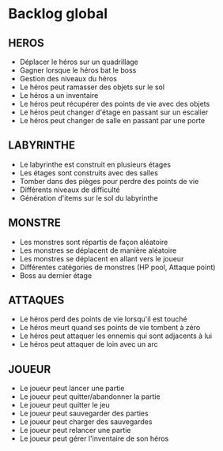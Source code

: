 <h1>Backlog global</h1>


  
  <h2>HEROS</h2>
  <ul>
    <li>Déplacer le héros sur un quadrillage</li>
    <li>Gagner lorsque le héros bat le boss</li>
    <li>Gestion des niveaux du héros</li>
    <li>Le héros peut ramasser des objets sur le sol</li>
    <li>Le héros a un inventaire</li>
     <li>Le héros peut récupérer des points de vie avec des objets</li>
    <li>Le héros peut changer d'étage en passant sur un escalier</li>
    <li>Le héros peut changer de salle en passant par une porte</li>
  </ul>
  
  <h2>LABYRINTHE</h2>
  <ul>
    <li>Le labyrinthe est construit en plusieurs étages</li>
    <li>Les étages sont construits avec des salles</li>
    <li>Tomber dans des pièges pour perdre des points de vie</li>
    <li>Différents niveaux de difficulté</li>
  <li>Génération d'items sur le sol du labyrinthe</li>
  </ul>

  <h2>MONSTRE</h2>
  <ul>
    <li>Les monstres sont répartis de façon aléatoire</li>
    <li>Les monstres se déplacent de manière aléatoire</li>
    <li>Les monstres se déplacent en allant vers le joueur</li>
    <li>Différentes catégories de monstres (HP pool, Attaque point)</li>
    <li>Boss au dernier étage</li>
     
  </ul>

  <h2>ATTAQUES</h2>
  <ul>
    <li>Le héros perd des points de vie lorsqu'il est touché</li>
    <li>Le héros meurt quand ses points de vie tombent à zéro</li>
    <li>Le héros peut attaquer les ennemis qui sont adjacents à lui</li>
    <li>Le héros peut attaquer de loin avec un arc</li>
  </ul>

  <h2>JOUEUR</h2>
  <ul>
    <li>Le joueur peut lancer une partie</li>
    <li>Le joueur peut quitter/abandonner la partie</li>
    <li>Le joueur peut quitter le jeu</li>
    <li>Le joueur peut sauvegarder des parties</li>
    <li>Le joueur peut charger des sauvegardes</li>
    <li>Le joueur peut relancer une partie</li>
    <li>Le joueur peut gérer l'inventaire de son héros</li>
  </ul>
